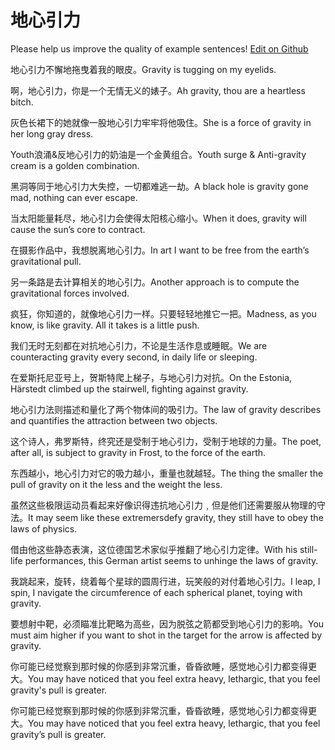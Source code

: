 # 地心引力

Please help us improve the quality of example sentences! [Edit on Github](https://github.com/jiyushe/jiyu-example-sentence-source/blob/main/chinese/dixinyinli.md)

<p><span class="chinese">地心引力不懈地拖曳着我的眼皮。</span><span class="english">Gravity is tugging on my eyelids.</span></p>

<p><span class="chinese">啊，地心引力，你是一个无情无义的婊子。</span><span class="english">Ah gravity, thou are a heartless bitch.</span></p>

<p><span class="chinese">灰色长裙下的她就像一股地心引力牢牢将他吸住。</span><span class="english">She is a force of gravity in her long gray dress.</span></p>

<p><span class="chinese">Youth浪涌&反地心引力的奶油是一个金黄组合。</span><span class="english">Youth surge & Anti-gravity cream is a golden combination.</span></p>

<p><span class="chinese">黑洞等同于地心引力大失控，一切都难逃一劫。</span><span class="english">A black hole is gravity gone mad, nothing can ever escape.</span></p>

<p><span class="chinese">当太阳能量耗尽，地心引力会使得太阳核心缩小。</span><span class="english">When it does, gravity will cause the sun’s core to contract.</span></p>

<p><span class="chinese">在摄影作品中，我想脱离地心引力。</span><span class="english">In art I want to be free from the earth’s gravitational pull.</span></p>

<p><span class="chinese">另一条路是去计算相关的地心引力。</span><span class="english">Another approach is to compute the gravitational forces involved.</span></p>

<p><span class="chinese">疯狂，你知道的，就像地心引力一样。只要轻轻地推它一把。</span><span class="english">Madness, as you know, is like gravity. All it takes is a little push.</span></p>

<p><span class="chinese">我们无时无刻都在对抗地心引力，不论是生活作息或睡眠。</span><span class="english">We are counteracting gravity every second, in daily life or sleeping.</span></p>

<p><span class="chinese">在爱斯托尼亚号上，贺斯特爬上梯子，与地心引力对抗。</span><span class="english">On the Estonia, Härstedt climbed up the stairwell, fighting against gravity.</span></p>

<p><span class="chinese">地心引力法则描述和量化了两个物体间的吸引力。</span><span class="english">The law of gravity describes and quantifies the attraction between two objects.</span></p>

<p><span class="chinese">这个诗人，弗罗斯特，终究还是受制于地心引力，受制于地球的力量。</span><span class="english">The poet, after all, is subject to gravity in Frost, to the force of the earth.</span></p>

<p><span class="chinese">东西越小，地心引力对它的吸力越小，重量也就越轻。</span><span class="english">The thing the smaller the pull of gravity on it the less and the weight the less.</span></p>

<p><span class="chinese">虽然这些极限运动员看起来好像识得违抗地心引力﹐但是他们还需要服从物理的守法。</span><span class="english">It may seem like these extremersdefy gravity, they still have to obey the laws of physics.</span></p>

<p><span class="chinese">借由他这些静态表演，这位德国艺术家似乎推翻了地心引力定律。</span><span class="english">With his still-life performances, this German artist seems to unhinge the laws of gravity.</span></p>

<p><span class="chinese">我跳起来，旋转，绕着每个星球的圆周行进，玩笑般的对付着地心引力。</span><span class="english">I leap, I spin, I navigate the circumference of each spherical planet, toying with gravity.</span></p>

<p><span class="chinese">要想射中靶，必须瞄准比靶略为高些，因为脱弦之箭都受到地心引力的影响。</span><span class="english">You must aim higher if you want to shot in the target for the arrow is affected by gravity.</span></p>

<p><span class="chinese">你可能已经觉察到那时候的你感到非常沉重，昏昏欲睡，感觉地心引力都变得更大。</span><span class="english">You may have noticed that you feel extra heavy, lethargic, that you feel gravity's pull is greater.</span></p>

<p><span class="chinese">你可能已经觉察到那时候的你感到非常沉重，昏昏欲睡，感觉地心引力都变得更大。</span><span class="english">You may have noticed that you feel extra heavy, lethargic, that you feel gravity’s pull is greater.</span></p>

